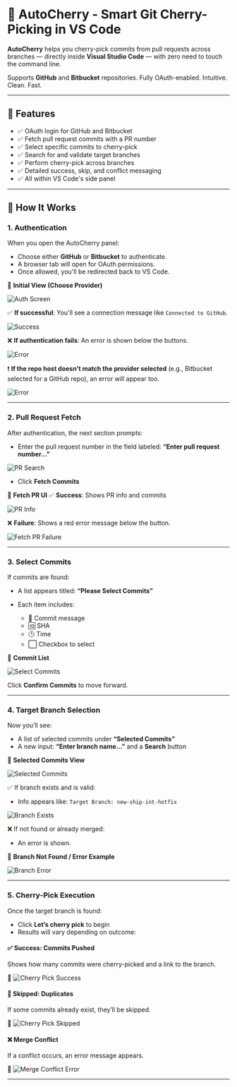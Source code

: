 # 🍒 AutoCherry - Smart Git Cherry-Picking in VS Code

**AutoCherry** helps you cherry-pick commits from pull requests across branches — directly inside **Visual Studio Code** — with zero need to touch the command line.

Supports **GitHub** and **Bitbucket** repositories. Fully OAuth-enabled. Intuitive. Clean. Fast.

---

## 🚀 Features

- ✅ OAuth login for GitHub and Bitbucket
- ✅ Fetch pull request commits with a PR number
- ✅ Select specific commits to cherry-pick
- ✅ Search for and validate target branches
- ✅ Perform cherry-pick across branches
- ✅ Detailed success, skip, and conflict messaging
- ✅ All within VS Code's side panel

---

## 🧭 How It Works

### 1. **Authentication**

When you open the AutoCherry panel:

- Choose either **GitHub** or **Bitbucket** to authenticate.
- A browser tab will open for OAuth permissions.
- Once allowed, you'll be redirected back to VS Code.

📸 **Initial View (Choose Provider)**

![Auth Screen](extension/assets/screens/AuthCTA.png)

✅ **If successful**: You'll see a connection message like `Connected to GitHub`.

![Success](extension/assets/screens/AuthSuccess.png)

❌ **If authentication fails**: An error is shown below the buttons.

![Error](extension/assets/screens/AuthError.png)

❗ **If the repo host doesn’t match the provider selected** (e.g., Bitbucket selected for a GitHub repo), an error will appear too.

![Error](extension/assets/screens/WrongHostError.png)

---

### 2. **Pull Request Fetch**

After authentication, the next section prompts:

- Enter the pull request number in the field labeled: **“Enter pull request number...”**

![PR Search](extension/assets/screens/AuthSuccess.png)

- Click **Fetch Commits**

📸 **Fetch PR UI**
✅ **Success**: Shows PR info and commits

![PR Info](extension/assets/screens/SelectCommits.png)

❌ **Failure**: Shows a red error message below the button.

![Fetch PR Failure](extension/assets/screens/PullRequestSearchError.png)

---

### 3. **Select Commits**

If commits are found:

- A list appears titled: **“Please Select Commits”**
- Each item includes:

  - 📝 Commit message
  - 🆔 SHA
  - 🕒 Time
  - ⬜ Checkbox to select

📸 **Commit List**

![Select Commits](extension/assets/screens/SelectCommits.png)

Click **Confirm Commits** to move forward.

---

### 4. **Target Branch Selection**

Now you’ll see:

- A list of selected commits under **“Selected Commits”**
- A new input: **“Enter branch name...”** and a **Search** button

📸 **Selected Commits View**

![Selected Commits](extension/assets/screens/SelectedCommits.png)

✅ If branch exists and is valid:

- Info appears like: `Target Branch: new-ship-int-hotfix`

![Branch Exists](extension/assets/screens/CherryPickCTA.png)

❌ If not found or already merged:

- An error is shown.

📸 **Branch Not Found / Error Example**

![Branch Error](extension/assets/screens/BranchSearchError.png)

---

### 5. **Cherry-Pick Execution**

Once the target branch is found:

- Click **Let’s cherry pick** to begin
- Results will vary depending on outcome:

#### ✅ **Success: Commits Pushed**

Shows how many commits were cherry-picked and a link to the branch.

📸
![Cherry Pick Success](extension/assets/screens/CherryPickPushed.png)

#### 🔁 **Skipped: Duplicates**

If some commits already exist, they’ll be skipped.

📸
![Cherry Pick Skipped](extension/assets/screens/CherryPickSkipped.png)

#### ❌ **Merge Conflict**

If a conflict occurs, an error message appears.

📸
![Merge Conflict Error](extension/assets/screens/CherryPickMergeError.png)

---
